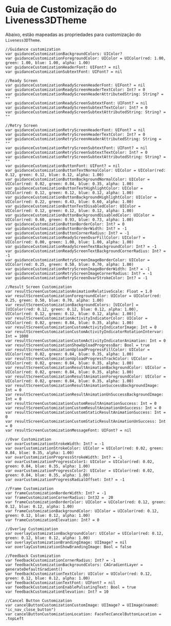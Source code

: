 # Guia de Customização do Liveness3DTheme 

Abaixo, estão mapeadas as propriedades para customização do `Liveness3DTheme`.

    //Guidance customization
    var guidanceCustomizationBackgroundColors: UIColor?
    var guidanceCustomizationForegroundColor: UIColor = UIColor(red: 1.00, green: 1.00, blue: 1.00, alpha: 1.00)
    var guidanceCustomizationHeaderFont: UIFont? = nil
    var guidanceCustomizationSubtextFont: UIFont? = nil

    //Ready Screen
    var guidanceCustomizationReadyScreenHeaderFont: UIFont? = nil
    var guidanceCustomizationReadyScreenHeaderTextColor: Int? = 0
    var guidanceCustomizationReadyScreenHeaderAttributedString: String? = ""
    var guidanceCustomizationReadyScreenSubtextFont: UIFont? = nil
    var guidanceCustomizationReadyScreenSubtextTextColor: Int? = 0
    var guidanceCustomizationReadyScreenSubtextAttributedString: String? = ""

    //Retry Screen
    var guidanceCustomizationRetryScreenHeaderFont: UIFont? = nil
    var guidanceCustomizationRetryScreenHeaderTextColor: Int? = 0
    var guidanceCustomizationRetryScreenHeaderAttributedString: String = ""
    var guidanceCustomizationRetryScreenSubtextFont: UIFont? = nil
    var guidanceCustomizationRetryScreenSubtextTextColor: Int? = 0
    var guidanceCustomizationRetryScreenSubtextAttributedString: String? = ""
    var guidanceCustomizationButtonFont: UIFont? = nil
    var guidanceCustomizationButtonTextNormalColor: UIColor = UIColor(red: 0.12, green: 0.12, blue: 0.12, alpha: 1.00)
    var guidanceCustomizationButtonBackgroundNormalColor: UIColor = UIColor(red: 0.02, green: 0.84, blue: 0.35, alpha: 1.00)
    var guidanceCustomizationButtonTextHighlightColor: UIColor = UIColor(red: 0.12, green: 0.12, blue: 0.12, alpha: 1.00)
    var guidanceCustomizationButtonBackgroundHighlightColor: UIColor = UIColor(red: 0.22, green: 0.43, blue: 0.60, alpha: 1.00)
    var guidanceCustomizationButtonTextDisabledColor: UIColor = UIColor(red: 0.12, green: 0.12, blue: 0.12, alpha: 1.00)
    var guidanceCustomizationButtonBackgroundDisabledColor: UIColor = UIColor(red: 0.60, green: 0.93, blue: 0.73, alpha: 1.00)
    var guidanceCustomizationButtonBorderColor: Int? = 0
    var guidanceCustomizationButtonBorderWidth: Int? = -1
    var guidanceCustomizationButtonCornerRadius: Int? = -1
    var guidanceCustomizationReadyScreenOvarFillColor: UIColor? = UIColor(red: 0.00, green: 1.00, blue: 1.00, alpha: 1.00)
    var guidanceCustomizationReadyScreenTextBackgroundColor: Int? = -1
    var guidanceCustomizationReadyScreenTextBackgroundCornerRadius: Int? = -1
    var guidanceCustomizationRetryScreenImageBorderColor: UIColor = UIColor(red: 0.25, green: 0.50, blue: 0.70, alpha: 1.00)
    var guidanceCustomizationRetryScreenImageBorderWidth: Int? = -1
    var guidanceCustomizationRetryScreenImageCornerRadius: Int? = -1
    var guidanceCustomizationRetryScreenOvarStrokeColor: Int? = -1

    //Result Screen Customization
    var resultScreenCustomizationAnimationRelativeScale: Float = 1.0
    var resultScreenCustomizationForegroundColor: UIColor = UIColor(red: 0.25, green: 0.50, blue: 0.70, alpha: 1.00)
    var resultScreenCustomizationBackgroundColors: [UIColor] = [UIColor(red: 0.12, green: 0.12, blue: 0.12, alpha: 1.00), UIColor(red: 0.12, green: 0.12, blue: 0.12, alpha: 1.00)]
    var resultScreenCustomizationActivityIndicatorColor: UIColor = UIColor(red: 0.02, green: 0.84, blue: 0.35, alpha: 1.00)
    var resultScreenCustomizationCustomActivityIndicatorImage: Int = 0
    var resultScreenCustomizationCustomActivityIndicatorRotationIntervar: Int = 1000
    var resultScreenCustomizationCustomActivityIndicatorAnimation: Int = 0
    var resultScreenCustomizationShowUploadProgressBar: Bool = true
    var resultScreenCustomizationUploadProgressFillColor: UIColor = UIColor(red: 0.02, green: 0.84, blue: 0.35, alpha: 1.00)
    var resultScreenCustomizationUploadProgressTrackColor: UIColor = UIColor(red: 0.02, green: 0.84, blue: 0.35, alpha: 1.00)
    var resultScreenCustomizationResultAnimationBackgroundColor: UIColor = UIColor(red: 0.02, green: 0.84, blue: 0.35, alpha: 1.00)
    var resultScreenCustomizationResultAnimationForegroundColor: UIColor = UIColor(red: 0.02, green: 0.84, blue: 0.35, alpha: 1.00)
    var resultScreenCustomizationResultAnimationSuccessBackgroundImage: Int = 0
    var resultScreenCustomizationResultAnimationUnSuccessBackgroundImage: Int = 0
    var resultScreenCustomizationCustomResultAnimationSuccess: Int = 0
    var resultScreenCustomizationCustomResultAnimationUnSuccess: Int = 0
    var resultScreenCustomizationCustomStaticResultAnimationSuccess: Int = 0
    var resultScreenCustomizationCustomStaticResultAnimationUnSuccess: Int = 0
    var resultScreenCustomizationMessageFont: UIFont? = nil

    //Ovar Customization
    var ovarCustomizationStrokeWidth: Int? = -1
    var ovarCustomizationStrokeColor: UIColor = UIColor(red: 0.02, green: 0.84, blue: 0.35, alpha: 1.00)
    var ovarCustomizationProgressStrokeWidth: Int? = -1
    var ovarCustomizationProgressColor1: UIColor = UIColor(red: 0.02, green: 0.84, blue: 0.35, alpha: 1.00)
    var ovarCustomizationProgressColor2: UIColor = UIColor(red: 0.02, green: 0.84, blue: 0.35, alpha: 1.00)
    var ovarCustomizationProgressRadialOffset: Int? = -1

    //Frame Customization
    var frameCustomizationBorderWidth: Int? = -1
    var frameCustomizationCornerRadius: Int32 =  20
    var frameCustomizationBorderColor: UIColor = UIColor(red: 0.12, green: 0.12, blue: 0.12, alpha: 1.00)
    var frameCustomizationBackgroundColor: UIColor = UIColor(red: 0.12, green: 0.12, blue: 0.12, alpha: 1.00)
    var frameCustomizationElevation: Int? = 0

    //Overlay Customization
    var overlayCustomizationBackgroundColor: UIColor = UIColor(red: 0.12, green: 0.12, blue: 0.12, alpha: 1.00)
    var overlayCustomizationBrandingImage: UIImage? = nil
    var overlayCustomizationShowBrandingImage: Bool = false

    //Feedback Customization
    var feedbackCustomizationCornerRadius: Int? = -1
    var feedbackCustomizationBackgroundColors: CAGradientLayer = generateDefaultGradient()
    var feedbackCustomizationTextColor: UIColor = UIColor(red: 0.12, green: 0.12, blue: 0.12, alpha: 1.00)
    var feedbackCustomizationTextFont: UIFont? = nil
    var feedbackCustomizationEnablePulsatingText: Bool = true
    var feedbackCustomizationElevation: Int? = 10

    //Cancel Button Customization
    var cancelButtonCustomizationCustomImage: UIImage? = UIImage(named: "ic_nav_close_button")
    var cancelButtonCustomizationLocation: FaceTecCancelButtonLocation = .topLeft
    
    

